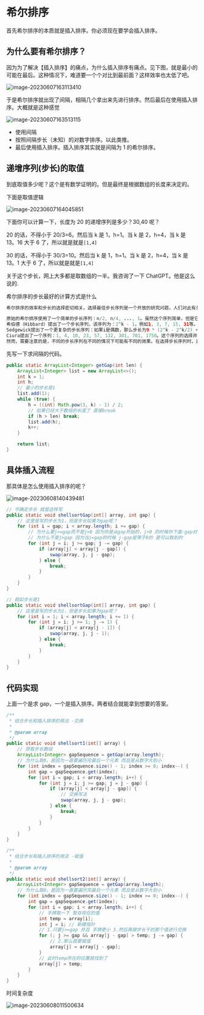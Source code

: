 # 希尔排序

首先希尔排序的本质就是插入排序。你必须现在要学会插入排序。

## 为什么要有希尔排序？

因为为了解决【插入排序】的痛点，为什么插入排序有痛点。见下图，就是最小的可能在最后。这种情况下，难道要一个个对比到最前面？这样效率也太低了吧。

![image-20230607163113410](https://raw.githubusercontent.com/chihokyo/image_host/develop/image-20230607163113410.png)

于是希尔排序就出现了间隔，相隔几个拿出来先进行排序。然后最后在使用插入排序。大概就是这种感觉

![image-20230607163513115](https://raw.githubusercontent.com/chihokyo/image_host/develop/image-20230607163513115.png)

- 使用间隔
- 按照间隔步长（未知）的对数字排序。以此类推。
- 最后使用插入排序。插入排序其实就是间隔为 1 的希尔排序。

## 递增序列(步长)的取值

到底取值多少呢？这个是有数学证明的。但是最终是根据数组的长度来决定的。

下面是取值逻辑

![image-20230607164045851](https://raw.githubusercontent.com/chihokyo/image_host/develop/image-20230607164045851.png)

下面你可以计算一下，长度为 20 的递增序列是多少？30,40 呢？

20 的话，不得小于 20/3=6。然后当 k 是 1，h=1。当 k 是 2，h=4，当 k 是 13。16 大于 6 了，所以就是就是`[1,4]`

30 的话，不得小于 30/3=10。然后当 k 是 1，h=1。当 k 是 2，h=4，当 k 是 13。1 大于 6 了，所以就是就是`[1,4]`

关于这个步长，网上大多都是取数组的一半。我咨询了一下 ChatGPT。他是这么说的.

希尔排序的步长最好的计算方式是什么

```java
希尔排序的效率和步长的选择密切相关。选择最佳步长序列是一个开放的研究问题，人们对此有多种建议。

原始的希尔排序使用了一个简单的步长序列：n/2, n/4, ..., 1。虽然这个序列简单，但是它的效率不是最好的。在最坏的情况下，它的时间复杂度为O(n^2)。
希伯德（Hibbard）提出了一个步长序列，该序列为：2^k - 1，例如1, 3, 7, 15, 31等。使用这个序列，希尔排序的最坏情况时间复杂度可以降低到O(n^(3/2))。
Sedgewick提出了一个更复杂的步长序列：如果i是偶数，那么步长为9 * (2^k - 2^k/2) + 1；如果i是奇数，那么步长为8 * 2^k - 6 * 2^((k+1)/2) + 1，其中k是序列的索引。使用这个序列，最坏情况下的时间复杂度可以降低到O(n^(4/3))。
Ciura提出了一个序列：1, 4, 10, 23, 57, 132, 301, 701, 1750。这个序列的选择并不是通过一个公式得到的，而是通过实验选择的。对于大于1750的n，步长使用希伯德序列。这个序列的效率非常好，被认为是目前最好的选择。
然而，需要注意的是，不同的步长序列在不同的情况下可能有不同的效果。在选择步长序列时，还需要考虑到其他因素，如数组的大小、数组的初始排序状态等。
```

先写一下求间隔的代码。

```java
public static ArrayList<Integer> getGap(int len) {
    ArrayList<Integer> list = new ArrayList<>();
    int k = 1;
    int h;
    // 最小的步长是1
    list.add(1);
    while (true) {
        h = ((int) Math.pow(3, k) - 1) / 2;
        // 如果已经大于数组的长度了 直接break
        if (h > len) break;
        list.add(h);
        k++;
    }

    return list;
}
```

## 具体插入流程

那具体是怎么使用插入排序的呢？

![image-20230608140439481](https://raw.githubusercontent.com/chihokyo/image_host/develop/image-20230608140439481.png)

```java
// 不确定步长 就是这样写
public static void shellsortGap(int[] array, int gap) {
    // 这里是写的步长为1，但是步长如果为gap呢？
    for (int i = gap; i < array.length; i += gap) {
        // 为什么要j>=gap而不是j>0 因为你是从gap开始的，j>0 的时候你下面-gap对比 就越界了
        // 为什么不是j>gap 因为当j=gap的时候 j-gap是等于0的 是可以取到的
        for (int j = i; j >= gap; j -= gap) {
            if (array[j] < array[j - gap]) {
                swap(array, j, j - gap);
            } else {
                break;
            }
        }
    }
}

// 假如步长是1
public static void shellsortGap(int[] array, int gap) {
    // 这里是写的步长为1，但是步长如果为gap呢？
    for (int i = 1; i < array.length; i += 1) {
        for (int j = i; j >= 1; j -= 1) {
            if (array[j] < array[j - 1]) {
                swap(array, j, j - 1);
            } else {
                break;
            }
        }
    }
}
```

## 代码实现

上面一个是求 gap，一个是插入排序。两者结合就能拿到想要的答案。

```java
/**
 * 结合步长和插入排序的用法 -交换
 *
 * @param array
 */
public static void shellsort1(int[] array) {
    // 获取步长数组
    ArrayList<Integer> gapSequence = getGap(array.length);
    // 为什么取0，是因为一直要遍历完最后一个元素 而且是从数字大到小
    for (int index = gapSequence.size() - 1; index >= 0; index--) {
        int gap = gapSequence.get(index);
        for (int i = gap; i < array.length; i++) {
            for (int j = i; j >= gap; j = j - gap) {
                if (array[j] < array[j - gap]) {
                  	// 交换写法
                    swap(array, j, j - gap);
                } else {
                    break;
                }
            }
        }
    }
}

/**
 * 结合步长和插入排序的用法 -赋值
 *
 * @param array
 */
public static void shellsort2(int[] array) {
    ArrayList<Integer> gapSequence = getGap(array.length);
    // 为什么取0，是因为一直要遍历完最后一个元素 而且是从数字大到小
    for (int index = gapSequence.size() - 1; index >= 0; index--) {
        int gap = gapSequence.get(index);
        for (int i = gap; i < array.length; i++) {
            // 手牌取一下 暂存现在的值
            int temp = array[i];
            int j = i; // 新建指针
            // 1.只要j>=gap 并且 手牌更小 3.然后再跟步长千的那个值进行交换
            for (; j >= gap && array[j - gap] > temp; j -= gap) {
                // 2.那么就要赋值
                array[j] = array[j - gap];
            }
            // 此时temp所在的位置就找到了
            array[j] = temp;
        }
    }
}
```

时间复杂度

![image-20230608011500634](https://raw.githubusercontent.com/chihokyo/image_host/develop/image-20230608011500634.png)
